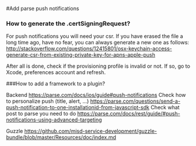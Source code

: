 #Add parse push notifications

### How to generate the .certSigningRequest?

For push notifications you will need your csr. If you have erased the file a long time ago, have no fear, you can always generate a new one as follows:
http://stackoverflow.com/questions/12415801/osx-keychain-access-generate-csr-from-existing-private-key-for-apns-apple-push

After all is done, check if the provisioning profile is invalid or not. If so, go to Xcode, preferences account and refresh.

###How to add a framework to a plugin?



Backend
https://parse.com/docs/ios/guide#push-notifications
Check how to personalize push (title, alert, ...)
https://parse.com/questions/send-a-push-notification-to-one-installationid-from-javascript-sdk
Check what post to parse you need to do
https://parse.com/docs/rest/guide/#push-notifications-using-advanced-targeting

Guzzle
https://github.com/misd-service-development/guzzle-bundle/blob/master/Resources/doc/index.md
